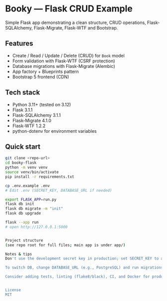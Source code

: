 # Booky — Flask CRUD Example

Simple Flask app demonstrating a clean structure, CRUD operations, Flask-SQLAlchemy, Flask-Migrate, Flask-WTF and Bootstrap.

## Features

- Create / Read / Update / Delete (CRUD) for `Book` model
- Form validation with Flask-WTF (CSRF protection)
- Database migrations with Flask-Migrate (Alembic)
- App factory + Blueprints pattern
- Bootstrap 5 frontend (CDN)

## Tech stack

- Python 3.11+ (tested on 3.12)
- Flask 3.1.1
- Flask-SQLAlchemy 3.1.1
- Flask-Migrate 4.1.0
- Flask-WTF 1.2.2
- python-dotenv for environment variables

## Quick start

```bash
git clone <repo-url>
cd booky-flask
python -m venv venv
source venv/bin/activate
pip install -r requirements.txt

cp .env.example .env
# Edit .env (SECRET_KEY, DATABASE_URL if needed)

export FLASK_APP=run.py
flask db init
flask db migrate -m "init"
flask db upgrade

flask --app run
# open http://127.0.0.1:5000


Project structure
(see repo root for full files; main app is under app/)

Notes & tips
Don't use the development secret key in production; set SECRET_KEY to a secure random value.

To switch DB, change DATABASE_URL (e.g., PostgreSQL) and run migrations.

Consider adding tests, linting (flake8/black), CI, and Docker for production-ready repo


License
MIT
```
